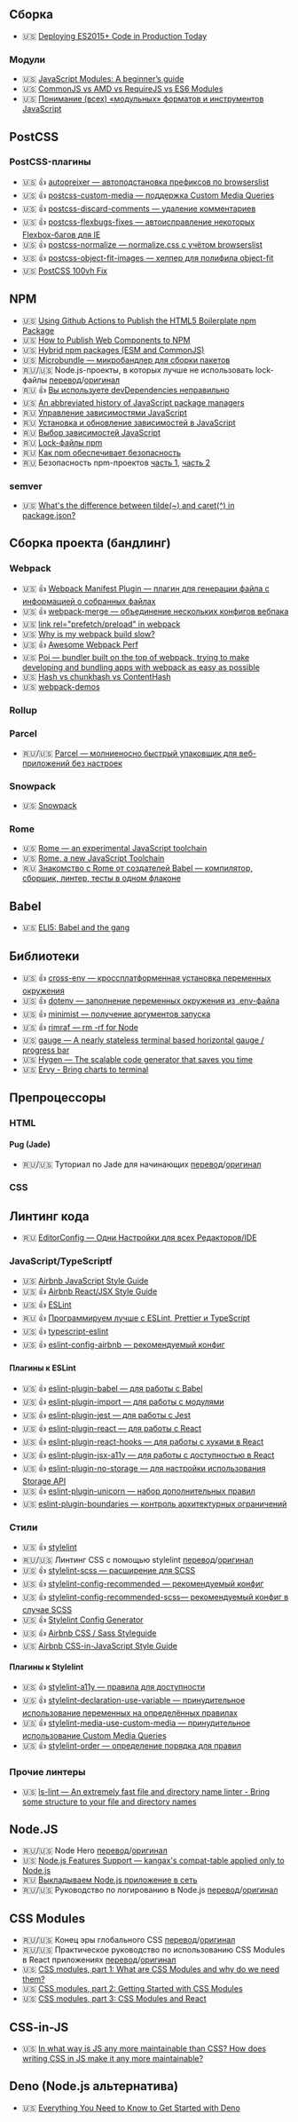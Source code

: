 ## Сборка

<!--
* 🇺🇸 []()
* 🇷🇺 []()
* 🏳 []()
* 🇷🇺/🇺🇸 [перевод]()/[оригинал]()
-->

* 🇺🇸 [Deploying ES2015+ Code in Production Today](https://philipwalton.com/articles/deploying-es2015-code-in-production-today/)

### Модули

* 🇺🇸 [JavaScript Modules: A beginner’s guide](https://www.preethikasireddy.com/post/javascript-modules-a-beginners-guide)
* 🇺🇸 [CommonJS vs AMD vs RequireJS vs ES6 Modules](https://blogs.windows.com/msedgedev/2016/07/08/the-progress-of-web-apps/)
* 🇺🇸 [Понимание (всех) «модульных» форматов и инструментов JavaScript](https://habr.com/ru/post/501198/)

## PostCSS

### PostCSS-плагины

* 🇺🇸 👍 [autopreixer — автоподстановка префиксов по browserslist](https://github.com/postcss/autoprefixer) 
* 🇺🇸 👍 [postcss-custom-media — поддержка Custom Media Queries](https://www.npmjs.com/package/postcss-custom-media)
* 🇺🇸 👍 [postcss-discard-comments — удаление комментариев](https://www.npmjs.com/package/postcss-discard-comments)
* 🇺🇸 👍 [postcss-flexbugs-fixes — автоисправление некоторых Flexbox-багов для IE](https://www.npmjs.com/package/postcss-flexbugs-fixes)
* 🇺🇸 👍 [postcss-normalize — normalize.css с учётом browserslist](https://www.npmjs.com/package/postcss-normalize)
* 🇺🇸 👍 [postcss-object-fit-images — хелпер для полифила object-fit](https://www.npmjs.com/package/postcss-object-fit-images)
* 🇺🇸 [PostCSS 100vh Fix](https://github.com/postcss/postcss-100vh-fix)

## NPM

* 🇺🇸 [Using Github Actions to Publish the HTML5 Boilerplate npm Package](https://htmlcssjavascript.com/web/using-github-actions-to-publish-the-html5-boilerplate-npm-package/)
* 🇺🇸 [How to Publish Web Components to NPM](https://justinfagnani.com/2019/11/01/how-to-publish-web-components-to-npm/)
* 🇺🇸 [Hybrid npm packages (ESM and CommonJS)](https://2ality.com/2019/10/hybrid-npm-packages.html)
* 🇺🇸 [Microbundle — микробандлер для сборки пакетов](https://github.com/developit/microbundle)
* 🇷🇺/🇺🇸 Node.js-проекты, в которых лучше не использовать lock-файлы [перевод](https://habr.com/ru/company/ruvds/blog/453582/)/[оригинал](https://www.twilio.com/blog/lockfiles-nodejs)
* 🇷🇺 👍 [Вы используете devDependencies неправильно](https://incubator.flaks.dev/devdependencies-mistake)
* 🇺🇸 [An abbreviated history of JavaScript package managers](https://medium.com/javascript-in-plain-english/an-abbreviated-history-of-javascript-package-managers-f9797be7cf0e)
* 🇷🇺 [Управление зависимостями JavaScript](https://habr.com/ru/company/domclick/blog/509440/)
* 🇷🇺 [Установка и обновление зависимостей в JavaScript](https://habr.com/ru/company/domclick/blog/510812/)
* 🇷🇺 [Выбор зависимостей JavaScript](https://habr.com/ru/company/domclick/blog/512154/)
* 🇷🇺 [Lock-файлы npm](https://habr.com/ru/company/domclick/blog/513130/)
* 🇷🇺 [Как npm обеспечивает безопасность](https://habr.com/ru/company/domclick/blog/515848/)
* 🇷🇺 Безопасность npm-проектов [часть 1](https://habr.com/ru/company/domclick/blog/516792/), [часть 2](https://habr.com/ru/company/domclick/blog/518502/)

### semver

* 🇺🇸 [What's the difference between tilde(~) and caret(^) in package.json?](https://stackoverflow.com/questions/22343224/whats-the-difference-between-tilde-and-caret-in-package-json/33067594#33067594)

## Сборка проекта (бандлинг)

### Webpack

* 🇺🇸 👍 [Webpack Manifest Plugin — плагин для генерации файла с информацией о собранных файлах](https://www.npmjs.com/package/webpack-manifest-plugin)
* 🇺🇸 👍 [webpack-merge — объединение нескольких конфигов вебпака](https://www.npmjs.com/package/webpack-merge)
* 🇺🇸 [link rel="prefetch/preload" in webpack](https://medium.com/webpack/link-rel-prefetch-preload-in-webpack-51a52358f84c)
* 🇺🇸 [Why is my webpack build slow?](https://samsaccone.com/posts/why-is-my-webpack-build-slow.html)
* 🇺🇸 👍 [Awesome Webpack Perf](https://github.com/iamakulov/awesome-webpack-perf)
* 🇺🇸 [Poi — bundler built on the top of webpack, trying to make developing and bundling apps with webpack as easy as possible](https://poi.js.org/)
* 🇺🇸 [Hash vs chunkhash vs ContentHash](https://medium.com/@sahilkkrazy/hash-vs-chunkhash-vs-contenthash-e94d38a32208)
* 🇺🇸 [webpack-demos](https://github.com/ruanyf/webpack-demos)

### Rollup

### Parcel

* 🇷🇺/🇺🇸 [Parcel — молниеносно быстрый упаковщик для веб-приложений без настроек](https://parceljs.org/)

### Snowpack

* 🇺🇸 [Snowpack](https://www.snowpack.dev/)

### Rome

* 🇺🇸 [Rome — an experimental JavaScript toolchain](https://romejs.dev/)
* 🇺🇸 [Rome, a new JavaScript Toolchain](https://jasonformat.com/rome-javascript-toolchain/)
* 🇷🇺 [Знакомство с Rome от создателей Babel — компилятор, сборщик, линтер, тесты в одном флаконе](https://habr.com/ru/post/515914/)

## Babel

* 🇺🇸 [ELI5: Babel and the gang](https://levelup.gitconnected.com/eli5-babel-and-the-gang-e5329313a107)

## Библиотеки

* 🇺🇸 👍 [cross-env — кроссплатформенная установка переменных окружения](https://www.npmjs.com/package/cross-env)
* 🇺🇸 👍 [dotenv — заполнение переменных окружения из .env-файла](https://www.npmjs.com/package/dotenv)
* 🇺🇸 👍 [minimist — получение аргументов запуска](https://www.npmjs.com/package/minimist)
* 🇺🇸 👍 [rimraf — rm -rf for Node](https://www.npmjs.com/package/rimraf)
* 🇺🇸 [gauge — A nearly stateless terminal based horizontal gauge / progress bar](https://www.npmjs.com/package/gauge)
* 🇺🇸 [Hygen — The scalable code generator that saves you time](https://www.hygen.io/)
* 🇺🇸 [Ervy - Bring charts to terminal](https://www.chunqiuyiyu.com/ervy/)

## Препроцессоры

### HTML

#### Pug (Jade)

* 🇷🇺/🇺🇸 Туториал по Jade для начинающих [перевод](https://habr.com/ru/post/278109/)/[оригинал](https://www.sitepoint.com/jade-tutorial-for-beginners/)

### CSS

## Линтинг кода

* 🇷🇺 [EditorConfig — Одни Настройки для всех Редакторов/IDE](https://habr.com/ru/post/220131/)

### JavaScript/TypeScriptf

* 🇺🇸 [Airbnb JavaScript Style Guide](https://github.com/airbnb/javascript)
* 🇺🇸 👍 [Airbnb React/JSX Style Guide](https://github.com/airbnb/javascript/tree/master/react)
* 🇺🇸 👍 [ESLint](https://eslint.org/)
* 🇷🇺 👍 [Программируем лучше с ESLint, Prettier и TypeScript](https://tproger.ru/translations/setting-up-eslint-and-prettier/)
* 🇺🇸 👍 [typescript-eslint](https://github.com/typescript-eslint/typescript-eslint)
* 🇺🇸 👍 [eslint-config-airbnb — рекомендуемый конфиг](https://www.npmjs.com/package/eslint-config-airbnb)

#### Плагины к ESLint

* 🇺🇸 👍 [eslint-plugin-babel — для работы с Babel](https://www.npmjs.com/package/eslint-plugin-babel)
* 🇺🇸 👍 [eslint-plugin-import — для работы с модулями](https://www.npmjs.com/package/eslint-plugin-import)
* 🇺🇸 👍 [eslint-plugin-jest — для работы с Jest](https://www.npmjs.com/package/eslint-plugin-jest)
* 🇺🇸 👍 [eslint-plugin-react — для работы с React](https://www.npmjs.com/package/eslint-plugin-react)
* 🇺🇸 👍 [eslint-plugin-react-hooks — для работы с хуками в React](https://www.npmjs.com/package/eslint-plugin-react-hooks)
* 🇺🇸 👍 [eslint-plugin-jsx-a11y — для работы с доступностью в React](https://www.npmjs.com/package/eslint-plugin-jsx-a11y)
* 🇺🇸 👍 [eslint-plugin-no-storage — для настройки использования Storage API](https://www.npmjs.com/package/eslint-plugin-no-storage)
* 🇺🇸 👍 [eslint-plugin-unicorn — набор дополнительных правил](https://www.npmjs.com/package/eslint-plugin-unicorn)
* 🇺🇸 [eslint-plugin-boundaries — контроль архитектурных ограничений](https://github.com/javierbrea/eslint-plugin-boundaries)

### Стили

* 🇺🇸 👍 [stylelint](https://github.com/stylelint/stylelint)
* 🇷🇺/🇺🇸 Линтинг CSS с помощью stylelint [перевод](https://habr.com/ru/post/301594/)/[оригинал](https://css-tricks.com/stylelint/)
* 🇺🇸 👍 [stylelint-scss — расширение для SCSS](https://www.npmjs.com/package/stylelint-scss)
* 🇺🇸 👍 [stylelint-config-recommended — рекомендуемый конфиг](https://github.com/stylelint/stylelint-config-recommended)
* 🇺🇸 👍 [stylelint-config-recommended-scss— рекомендуемый конфиг в случае SCSS](https://github.com/kristerkari/stylelint-config-recommended-scss)
* 🇺🇸 👍 [Stylelint Config Generator](https://maximgatilin.github.io/stylelint-config/)
* 🇺🇸 👍 [Airbnb CSS / Sass Styleguide](https://github.com/airbnb/css)
* 🇺🇸 [Airbnb CSS-in-JavaScript Style Guide](https://github.com/airbnb/javascript/tree/master/css-in-javascript)

#### Плагины к Stylelint

* 🇺🇸 👍 [stylelint-a11y — правила для доступности](https://github.com/YozhikM/stylelint-a11y)
* 🇺🇸 👍 [stylelint-declaration-use-variable — принудительное использование переменных на определённых правилах](https://github.com/sh-waqar/stylelint-declaration-use-variable)
* 🇺🇸 👍 [stylelint-media-use-custom-media — принудительное использование Custom Media Queries](https://github.com/csstools/stylelint-media-use-custom-media)
* 🇺🇸 👍 [stylelint-order — определение порядка для правил](https://github.com/hudochenkov/stylelint-order)

### Прочие линтеры

* 🇺🇸 [ls-lint — An extremely fast file and directory name linter - Bring some structure to your file and directory names](https://github.com/loeffel-io/ls-lint)

## Node.JS

* 🇷🇺/🇺🇸 Node Hero [перевод](https://medium.com/devschacht/node-hero-6a07ef8d822d)/[оригинал](https://risingstack.com/resources/node-hero)
* 🇺🇸 [Node.js Features Support — kangax's compat-table applied only to Node.js](https://node.green/)
* 🇷🇺 [Выкладываем Node.js приложение в сеть](https://telegra.ph/Vykladyvaem-Nodejs-prilozhenie-v-set-09-21)
* 🇷🇺/🇺🇸 Руководство по логированию в Node.js [перевод](https://habr.com/ru/company/funcorp/blog/461881/)/[оригинал](https://www.twilio.com/blog/guide-node-js-logging)

## CSS Modules

* 🇷🇺/🇺🇸 Конец эры глобального CSS [перевод](https://habr.com/ru/post/276417/)/[оригинал](https://medium.com/seek-blog/the-end-of-global-css-90d2a4a06284#.rx1co7cd0)
* 🇷🇺/🇺🇸 Практическое руководство по использованию CSS Modules в React приложениях [перевод](https://habr.com/ru/post/335244/)/[оригинал](https://www.triplet.fi/blog/practical-guide-to-react-and-css-modules/)
* 🇺🇸 [CSS modules, part 1: What are CSS Modules and why do we need them?](https://css-tricks.com/css-modules-part-1-need/)
* 🇺🇸 [CSS modules, part 2: Getting Started with CSS Modules](https://css-tricks.com/css-modules-part-2-getting-started/)
* 🇺🇸 [CSS modules, part 3: CSS Modules and React](https://css-tricks.com/css-modules-part-3-react/)

## CSS-in-JS

* 🇺🇸 [In what way is JS any more maintainable than CSS? How does writing CSS in JS make it any more maintainable?](https://gist.github.com/threepointone/731b0c47e78d8350ae4e105c1a83867d)

## Deno (Node.js альтернатива)

* 🇺🇸 [Everything You Need to Know to Get Started with Deno](https://www.telerik.com/blogs/how-to-get-started-with-deno)
